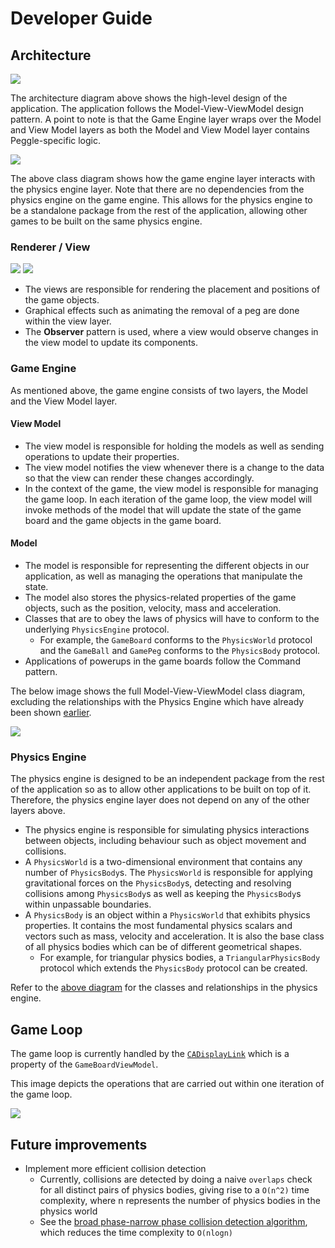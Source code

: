 # Developer Guide

## Architecture

<img src="images/ArchitectureDiagram.png" />

The architecture diagram above shows the high-level design of the application. The application
follows the Model-View-ViewModel design pattern. A point to note is that the Game Engine layer
wraps over the Model and View Model layers as both the Model and View Model layer contains
Peggle-specific logic.

<a name="physicsengineinteraction">

<img src="images/GameEnginePhysicsEngineInteraction.png" />
  
</a>

The above class diagram shows how the game engine layer interacts with the physics engine layer. 
Note that there are no dependencies from the physics engine on the game engine. This allows for
the physics engine to be a standalone package from the rest of the application, allowing other
games to be built on the same physics engine.

### Renderer / View

<img src="images/ViewClassDiagram.png" />

<img src="images/GameViewScreenshot.png" />

- The views are responsible for rendering the placement and positions of the game objects.
- Graphical effects such as animating the removal of a peg are done within the view layer.
- The **Observer** pattern is used, where a view would observe changes in the view model to update its components.

### Game Engine

As mentioned above, the game engine consists of two layers, the Model and the View Model layer.

#### View Model

- The view model is responsible for holding the models as well as sending operations to update their
  properties.
- The view model notifies the view whenever there is a change to the data so that the view can render
  these changes accordingly.
- In the context of the game, the view model is responsible for managing the game loop. In each iteration
of the game loop, the view model will invoke methods of the model that will update the state of the game 
board and the game objects in the game board.

#### Model

- The model is responsible for representing the different objects in our application, as well as
  managing the operations that manipulate the state.
- The model also stores the physics-related properties of the game objects, such as the position, velocity,
mass and acceleration.
- Classes that are to obey the laws of physics will have to conform to the underlying `PhysicsEngine` protocol.
  - For example, the `GameBoard` conforms to the `PhysicsWorld` protocol and the `GameBall` and `GamePeg` conforms
  to the `PhysicsBody` protocol.
- Applications of powerups in the game boards follow the Command pattern.
  
The below image shows the full Model-View-ViewModel class diagram, excluding the relationships with
the Physics Engine which have already been shown [earlier](#physicsengineinteraction).

<img src="images/MVVMClassDiagram.png" />

### Physics Engine

The physics engine is designed to be an independent package from the rest of the application so as to allow
other applications to be built on top of it. Therefore, the physics engine layer does not depend on any of
the other layers above.

- The physics engine is responsible for simulating physics interactions between objects, including behaviour such
as object movement and collisions.
- A `PhysicsWorld` is a two-dimensional environment that contains any number of `PhysicsBody`s. The `PhysicsWorld`
is responsible for applying gravitational forces on the `PhysicsBody`s, detecting and resolving collisions among
`PhysicsBody`s as well as keeping the `PhysicsBody`s within unpassable boundaries.
- A `PhysicsBody` is an object within a `PhysicsWorld` that exhibits physics properties. It contains the most
fundamental physics scalars and vectors such as mass, velocity and acceleration. It is also the base class
of all physics bodies which can be of different geometrical shapes.
  - For example, for triangular physics bodies, a `TriangularPhysicsBody` protocol which extends the `PhysicsBody`
  protocol can be created.
  
Refer to the [above diagram](#physicsengineinteraction) for the classes and relationships in the physics engine.

## Game Loop

The game loop is currently handled by the [`CADisplayLink`](https://developer.apple.com/documentation/quartzcore/cadisplaylink)
which is a property of the `GameBoardViewModel`.

This image depicts the operations that are carried out within one iteration of the game loop.

<img src="images/SimulateSequenceDiagram.png" />

## Future improvements

- Implement more efficient collision detection
  - Currently, collisions are detected by doing a naive `overlaps` check for all distinct pairs of physics bodies,
    giving rise to a `O(n^2)` time complexity, where n represents the number of physics bodies in the physics world
  - See the [broad phase-narrow phase collision detection algorithm](https://www.toptal.com/game/video-game-physics-part-ii-collision-detection-for-solid-objects),
    which reduces the time complexity to `O(nlogn)`
